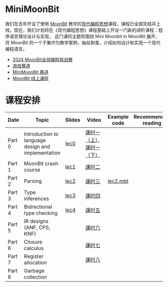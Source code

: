 # MiniMoonBit

我们在去年开设了使用 [MoonBit](https://moonbitlang.com) 教学的[现代编程思想](https://space.bilibili.com/1453436642/channel/collectiondetail?sid=1822058)课程，课程已全部完结并上线，现在，我们计划将在《现代编程思想》课程基础上开设一门新的进阶课程：程序语言理论设计与实现， 这门课的主题将围绕 Mini Moonbit in MoonBit 展开，将 MoonBit 的一个子集作为教学案例，抽丝剥茧，介绍如何设计和实现一个现代编程语言。

- [2024 MoonBit全球编程挑战赛](https://www.moonbitlang.cn/2024-mgpic-compiler)
- [游戏赛道](https://tianchi.aliyun.com/competition/entrance/532262)
- [MiniMoonBit 赛道](https://tianchi.aliyun.com/competition/entrance/532263)
- [MoonBit 线上课程](https://space.bilibili.com/1453436642/channel/collectiondetail?sid=3784594)

# 课程安排

| Date   | Topic                                              | Slides | Video | Example code | Recommended reading |
| ------ | -------------------------------------------------- | ------ | ----- | ------------ | ------------------- |
| Part 0 | Introduction to language design and implementation | [lec0](./course/lecture0-intro/lec0.pdf)       |[课时一（上）](https://www.bilibili.com/video/BV1HNp3eUEcA/)、[课时一（下）](https://www.bilibili.com/video/BV1RipgeBEQd/)       |              |
| Part 1 | MoonBit crash course                               | [lec1](./course/lecture1-crash-course/lec1.pdf) | [课时二](https://www.bilibili.com/video/BV1WtHQewEGj/) |              |                     |
| Part 2 | Parsing                                            | [lec2](./course/lecture2-lex-parse/lec2.pdf) | [课时三](https://www.bilibili.com/video/BV1Eq4EeyEES/?spm_id_from=333.999.0.0)      |  [lec2.mbt](./course/lecture2-lex-parse/lec2.mbt) |                     |
| Part 3 | Type inferences             | [lec3](./course/lecture3-typing/lec3.pdf)  |[课时四](https://www.bilibili.com/video/BV1qVtHeQEX5/?share_source=copy_web)       |              |                     |
| Part 4 | Bidrectional type checking                         | [lec4](./course/lecture4-bidir/lec4.pdf) | [课时五](https://www.bilibili.com/video/BV151toe2EpF/?share_source=copy_web) |
| Part 5 | IR designs (ANF, CPS, KNF)                              |   | [课时六](https://www.bilibili.com/video/BV1txxjenEXs/?share_source=copy_web)
| Part 6 | Closure calculus                                   |        | [课时七](https://www.bilibili.com/video/BV1FysdemEZv/?share_source=copy_web)      |
| Part 7 | Register allocation           |        | [课时八](https://www.bilibili.com/video/BV1GxsZeBENm/?share_source=copy_web)      |              |                     |
| Part 8 | Garbage collection           |        |       |              |                     |
